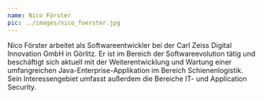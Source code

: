 ```yaml
---
name: Nico Förster
pic: ../images/nico_foerster.jpg
---
```


Nico Förster arbeitet als Softwareentwickler bei der Carl Zeiss Digital Innovation GmbH in Görlitz. Er ist im Bereich der Softwareevolution tätig und beschäftigt sich aktuell mit der Weiterentwicklung und Wartung einer umfangreichen Java-Enterprise-Applikation im Bereich Schienenlogistik. Sein Interessengebiet umfasst außerdem die Bereiche IT- und Application Security.
